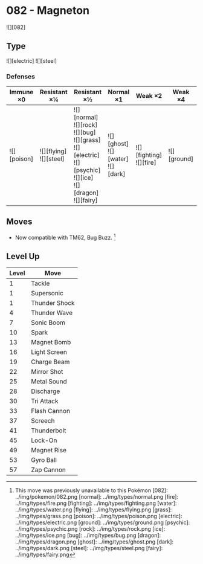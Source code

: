 # 082 - Magneton
![][082]

## Type

![][electric]  ![][steel]

### Defenses

Immune ×0       | Resistant ×¼                   | Resistant ×½                                                                                                                             | Normal ×1                                   | Weak ×2                         | Weak ×4         | 
---             | ---                            | ---                                                                                                                                      | ---                                         | ---                             | ---             | 
![][poison]<br> | ![][flying]<br> ![][steel]<br> | ![][normal]<br> ![][rock]<br> ![][bug]<br> ![][grass]<br> ![][electric]<br> ![][psychic]<br> ![][ice]<br> ![][dragon]<br> ![][fairy]<br> | ![][ghost]<br> ![][water]<br> ![][dark]<br> | ![][fighting]<br> ![][fire]<br> | ![][ground]<br> | 

## Moves

 - Now compatible with TM62, Bug Buzz. [^1]

## Level Up

Level | Move          | 
---   | ---           | 
1     | Tackle        | 
1     | Supersonic    | 
1     | Thunder Shock | 
4     | Thunder Wave  | 
7     | Sonic Boom    | 
10    | Spark         | 
13    | Magnet Bomb   | 
16    | Light Screen  | 
19    | Charge Beam   | 
22    | Mirror Shot   | 
25    | Metal Sound   | 
28    | Discharge     | 
30    | Tri Attack    | 
33    | Flash Cannon  | 
37    | Screech       | 
41    | Thunderbolt   | 
45    | Lock-On       | 
49    | Magnet Rise   | 
53    | Gyro Ball     | 
57    | Zap Cannon    | 

[^1]: This move was previously unavailable to this Pokémon
[082]: ../img/pokemon/082.png
[normal]: ../img/types/normal.png
[fire]: ../img/types/fire.png
[fighting]: ../img/types/fighting.png
[water]: ../img/types/water.png
[flying]: ../img/types/flying.png
[grass]: ../img/types/grass.png
[poison]: ../img/types/poison.png
[electric]: ../img/types/electric.png
[ground]: ../img/types/ground.png
[psychic]: ../img/types/psychic.png
[rock]: ../img/types/rock.png
[ice]: ../img/types/ice.png
[bug]: ../img/types/bug.png
[dragon]: ../img/types/dragon.png
[ghost]: ../img/types/ghost.png
[dark]: ../img/types/dark.png
[steel]: ../img/types/steel.png
[fairy]: ../img/types/fairy.png
